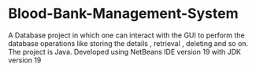# Blood-Bank-Management-System
A Database project in which one can interact with the GUI to perform the database operations like storing the details , retrieval , deleting and so on.  
The project is Java.  Developed using NetBeans IDE version 19 with JDK version 19 
